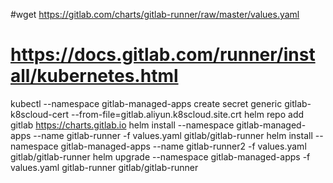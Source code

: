 #wget https://gitlab.com/charts/gitlab-runner/raw/master/values.yaml
# https://docs.gitlab.com/runner/install/kubernetes.html
kubectl --namespace gitlab-managed-apps create secret generic gitlab-k8scloud-cert --from-file=gitlab.aliyun.k8scloud.site.crt
helm repo add gitlab https://charts.gitlab.io
helm install --namespace  gitlab-managed-apps --name gitlab-runner -f values.yaml gitlab/gitlab-runner
helm install --namespace  gitlab-managed-apps --name gitlab-runner2 -f values.yaml gitlab/gitlab-runner
helm upgrade --namespace  gitlab-managed-apps -f values.yaml gitlab-runner gitlab/gitlab-runner
